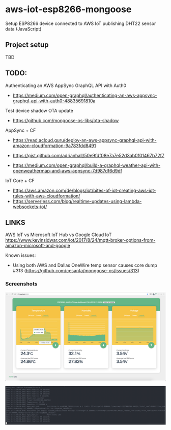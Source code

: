 # aws-iot-esp8266-mongoose
Setup ESP8266 device connected to AWS IoT publishing DHT22 sensor data (JavaScript)

## Project setup
TBD


## TODO:
Authenticating an AWS AppSync GraphQL API with Auth0
- https://medium.com/open-graphql/authenticating-an-aws-appsync-graphql-api-with-auth0-48835691810a

Test device shadow OTA update
- https://github.com/mongoose-os-libs/ota-shadow

AppSync + CF
- https://read.acloud.guru/deploy-an-aws-appsync-graphql-api-with-amazon-cloudformation-9a783fdd8491
- https://gist.github.com/adrianhall/50e9fdf08e7a7e52d3ab0f01467b72f7

- https://medium.com/open-graphql/build-a-graphql-weather-api-with-openweathermap-and-aws-appsync-7d987df6d9df

IoT Core + CF
- https://aws.amazon.com/de/blogs/iot/bites-of-iot-creating-aws-iot-rules-with-aws-cloudformation/
- https://serverless.com/blog/realtime-updates-using-lambda-websockets-iot/


## LINKS
AWS IoT vs Microsoft IoT Hub vs Google Cloud IoT
https://www.kevinsidwar.com/iot/2017/8/24/mqtt-broker-options-from-amazon-microsoft-and-google

Known issues:
- Using both AWS and Dallas OneWire temp sensor causes core dump #313 (https://github.com/cesanta/mongoose-os/issues/313)


### Screenshots

![Alt text](https://github.com/vlewin/aws-iot-esp8266-mongoose/raw/master/images/dashboard.png?raw=true "ESP8266 Dashboard")

![Alt text](https://github.com/vlewin/aws-iot-esp8266-mongoose/raw/master/images/mos_console.png?raw=true "Mos console")
